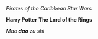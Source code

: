 *Pirates of the Caribbean*
_Star Wars_

**Harry Potter**
__The Lord of the Rings__

_Mao **dao** zu shi_
